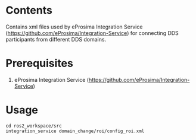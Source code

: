 # Contents
Contains xml files used by eProsima Integration Service (https://github.com/eProsima/Integration-Service) for connecting DDS participants from different DDS domains.   

# Prerequisites
1.  eProsima Integration Service (https://github.com/eProsima/Integration-Service)

# Usage
```
cd ros2_workspace/src
integration_service domain_change/roi/config_roi.xml
```
